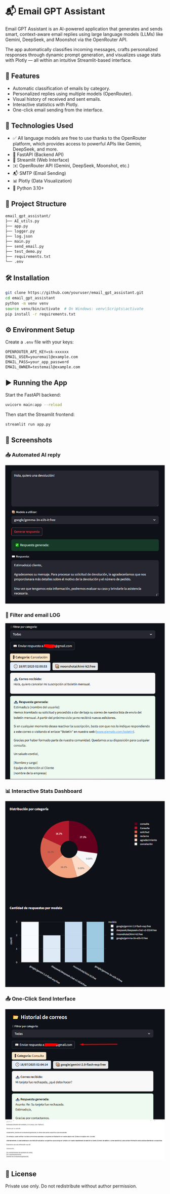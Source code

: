 
# 📬 Email GPT Assistant

Email GPT Assistant is an AI-powered application that generates and sends smart, context-aware email replies using large language models (LLMs) like Gemini, DeepSeek, and Moonshot via the OpenRouter API.

The app automatically classifies incoming messages, crafts personalized responses through dynamic prompt generation, and visualizes usage stats with Plotly — all within an intuitive Streamlit-based interface.

## 🧠 Features

- Automatic classification of emails by category.
- Personalized replies using multiple models (OpenRouter).
- Visual history of received and sent emails.
- Interactive statistics with Plotly.
- One-click email sending from the interface.

## 🚀 Technologies Used
- ✅ All language models are free to use thanks to the OpenRouter platform, which provides access to powerful APIs like Gemini, DeepSeek, and more.  
- 🧠 FastAPI (Backend API)
- 🎨 Streamlit (Web Interface)
- ✉️ OpenRouter API (Gemini, DeepSeek, Moonshot, etc.)
- 📬 SMTP (Email Sending)
- 📊 Plotly (Data Visualization)
- 📝 Python 3.10+

## 📁 Project Structure

```
email_gpt_assistant/
├── AI_utils.py
├── app.py
├── logger.py
├── log.json
├── main.py
├── send_email.py
├── test_demo.py
├── requirements.txt
└── .env
```

## 🛠️ Installation

```bash
git clone https://github.com/youruser/email_gpt_assistant.git
cd email_gpt_assistant
python -m venv venv
source venv/bin/activate  # On Windows: venv\Scripts\activate
pip install -r requirements.txt
```

## ⚙️ Environment Setup

Create a `.env` file with your keys:

```env
OPENROUTER_API_KEY=sk-xxxxxx
EMAIL_USER=youremail@example.com
EMAIL_PASS=your_app_password
EMAIL_OWNER=testemail@example.com
```

## ▶️ Running the App

Start the FastAPI backend:

```bash
uvicorn main:app --reload
```

Then start the Streamlit frontend:

```bash
streamlit run app.py
```


## 📸 Screenshots

### 📥 Automated AI reply 
![Generated reply with AI models](screenshots/Modelo_Generando.png)

### 🤖 Filter and email LOG
![Filter and email Log](screenshots/FilterEmail_log.png)

### 📊 Interactive Stats Dashboard
![Statistics](screenshots/Graphs.png)

### 📤 One-Click Send Interface
![Send Email](screenshots/1ClickSend.png)
![Email Receipt](screenshots/EmailReceipt.png)



## 📂 License

Private use only. Do not redistribute without author permission.
